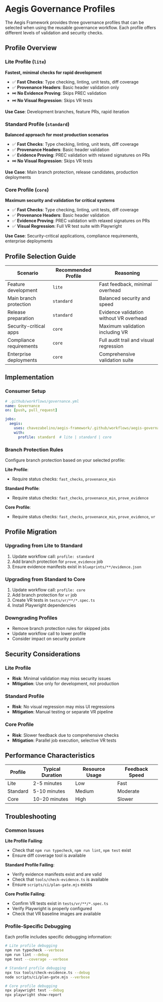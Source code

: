 # Aegis Governance Profiles

The Aegis Framework provides three governance profiles that can be selected when using the reusable governance workflow. Each profile offers different levels of validation and security checks.

## Profile Overview

### Lite Profile (`lite`)
**Fastest, minimal checks for rapid development**

- ✅ **Fast Checks**: Type checking, linting, unit tests, diff coverage
- ✅ **Provenance Headers**: Basic header validation only
- ⏭️ **No Evidence Proving**: Skips PREC validation
- ⏭️ **No Visual Regression**: Skips VR tests

**Use Case**: Development branches, feature PRs, rapid iteration

### Standard Profile (`standard`)
**Balanced approach for most production scenarios**

- ✅ **Fast Checks**: Type checking, linting, unit tests, diff coverage
- ✅ **Provenance Headers**: Basic header validation
- ✅ **Evidence Proving**: PREC validation with relaxed signatures on PRs
- ⏭️ **No Visual Regression**: Skips VR tests

**Use Case**: Main branch protection, release candidates, production deployments

### Core Profile (`core`)
**Maximum security and validation for critical systems**

- ✅ **Fast Checks**: Type checking, linting, unit tests, diff coverage
- ✅ **Provenance Headers**: Basic header validation
- ✅ **Evidence Proving**: PREC validation with relaxed signatures on PRs
- ✅ **Visual Regression**: Full VR test suite with Playwright

**Use Case**: Security-critical applications, compliance requirements, enterprise deployments

## Profile Selection Guide

| Scenario | Recommended Profile | Reasoning |
|----------|-------------------|-----------|
| Feature development | `lite` | Fast feedback, minimal overhead |
| Main branch protection | `standard` | Balanced security and speed |
| Release preparation | `standard` | Evidence validation without VR overhead |
| Security-critical apps | `core` | Maximum validation including VR |
| Compliance requirements | `core` | Full audit trail and visual regression |
| Enterprise deployments | `core` | Comprehensive validation suite |

## Implementation

### Consumer Setup
```yaml
# .github/workflows/governance.yml
name: Governance
on: [push, pull_request]

jobs:
  aegis:
    uses: chavezabelino/aegis-framework/.github/workflows/aegis-governance-reusable.yml@v2.6.0
    with:
      profile: standard  # lite | standard | core
```

### Branch Protection Rules
Configure branch protection based on your selected profile:

**Lite Profile**:
- Require status checks: `fast_checks`, `provenance_min`

**Standard Profile**:
- Require status checks: `fast_checks`, `provenance_min`, `prove_evidence`

**Core Profile**:
- Require status checks: `fast_checks`, `provenance_min`, `prove_evidence`, `vr`

## Profile Migration

### Upgrading from Lite to Standard
1. Update workflow call: `profile: standard`
2. Add branch protection for `prove_evidence` job
3. Ensure evidence manifests exist in `blueprints/**/evidence.json`

### Upgrading from Standard to Core
1. Update workflow call: `profile: core`
2. Add branch protection for `vr` job
3. Create VR tests in `tests/vr/**/*.spec.ts`
4. Install Playwright dependencies

### Downgrading Profiles
- Remove branch protection rules for skipped jobs
- Update workflow call to lower profile
- Consider impact on security posture

## Security Considerations

### Lite Profile
- **Risk**: Minimal validation may miss security issues
- **Mitigation**: Use only for development, not production

### Standard Profile
- **Risk**: No visual regression may miss UI regressions
- **Mitigation**: Manual testing or separate VR pipeline

### Core Profile
- **Risk**: Slower feedback due to comprehensive checks
- **Mitigation**: Parallel job execution, selective VR tests

## Performance Characteristics

| Profile | Typical Duration | Resource Usage | Feedback Speed |
|---------|------------------|----------------|----------------|
| Lite | 2-5 minutes | Low | Fast |
| Standard | 5-10 minutes | Medium | Moderate |
| Core | 10-20 minutes | High | Slower |

## Troubleshooting

### Common Issues

**Lite Profile Failing**:
- Check that `npm run typecheck`, `npm run lint`, `npm test` exist
- Ensure diff coverage tool is available

**Standard Profile Failing**:
- Verify evidence manifests exist and are valid
- Check that `tools/check-evidence.ts` is available
- Ensure `scripts/ci/plan-gate.mjs` exists

**Core Profile Failing**:
- Confirm VR tests exist in `tests/vr/**/*.spec.ts`
- Verify Playwright is properly configured
- Check that VR baseline images are available

### Profile-Specific Debugging

Each profile includes specific debugging information:

```bash
# Lite profile debugging
npm run typecheck --verbose
npm run lint --debug
npm test --coverage --verbose

# Standard profile debugging
npx tsx tools/check-evidence.ts --debug
node scripts/ci/plan-gate.mjs --verbose

# Core profile debugging
npx playwright test --debug
npx playwright show-report
```
